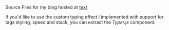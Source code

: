 Source Files for my blog hosted at [text](hhtps://naths.in)

If you'd like to use the custom typing effect I implemented with support for tags styling, speed and stack, you can extract the
_Typer.js_ component.
